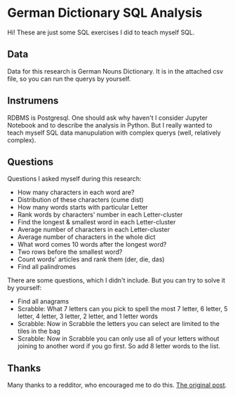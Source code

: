 # German Dictionary SQL Analysis

Hi!
These are just some SQL exercises I did to teach myself SQL.

## Data
Data for this research is German Nouns Dictionary. It is in the attached csv file, so you can run the querys by yourself.

## Instrumens
RDBMS is Postgresql. One should ask why haven't I consider Jupyter Notebook and to describe the analysis in Python. But I really wanted to teach myself SQL data manupulation with complex querys (well, relatively complex).

## Questions
Questions I asked myself during this research:
- How many characters in each word are?
- Distribution of these characters (cume dist)
- How many words starts with particular Letter
- Rank words by characters' number in each Letter-cluster
- Find the longest & smallest word in each Letter-cluster
- Average number of characters in each Letter-cluster
- Average number of characters in the whole dict
- What word comes 10 words after the longest word?
- Two rows before the smallest word?
- Count words' articles and rank them (der, die, das)
- Find all palindromes 

There are some questions, which I didn't include. But you can try to solve it by yourself:
- Find all anagrams
- Scrabble:  What 7 letters can you pick to spell the most 7 letter, 6 letter, 5 letter, 4 letter, 3 letter, 2 letter, and 1 letter words
- Scrabble: Now in Scrabble the letters you can select are limited to the tiles in the bag
- Scrabble: Now in Scrabble you can only use all of your letters without joining to another word if you go first. So add 8 letter words to the list.

## Thanks
Many thanks to a redditor, who encouraged me to do this. [The original post](https://www.reddit.com/r/SQL/comments/g4ct1l/what_are_some_good_resources_to_practice_sql/?utm_source=share&utm_medium=ios_app&utm_name=iossmf).
